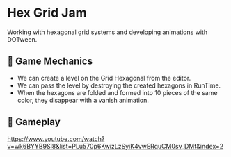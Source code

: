 # Hex Grid Jam

Working with hexagonal grid systems and developing animations with DOTween.

## 🚀 Game Mechanics
- We can create a level on the Grid Hexagonal from the editor.
- We can pass the level by destroying the created hexagons in RunTime.
- When the hexagons are folded and formed into 10 pieces of the same color, they disappear with a vanish animation.

## 🎥 Gameplay
https://www.youtube.com/watch?v=wk6BYYB9Sl8&list=PLu570p6KwizLzSyiK4vwERquCM0sv_DMt&index=2
